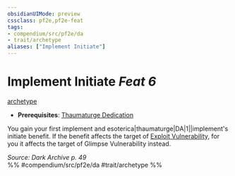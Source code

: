 ```yaml
---
obsidianUIMode: preview
cssclass: pf2e,pf2e-feat
tags:
- compendium/src/pf2e/da
- trait/archetype
aliases: ["Implement Initiate"]
---
```

# Implement Initiate  *Feat 6*  
[archetype](../../Rules/traits/archetype.md)  

- **Prerequisites**: [Thaumaturge Dedication](thaumaturge-dedication-da.md)

You gain your first implement and esoterica|thaumaturge|DA|1||implement's initiate benefit. If the benefit affects the target of [Exploit Vulnerability](../../Rules/actions/exploit-vulnerability-da.md), for you it affects the target of Glimpse Vulnerability instead.

*Source: Dark Archive p. 49*  
%% #compendium/src/pf2e/da #trait/archetype %%